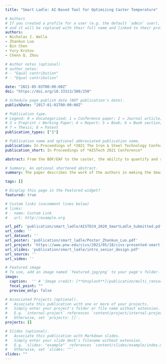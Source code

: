 ```yaml
---
title: "Smart Ladle: AI-Based Tool for Optimizing Caster Temperature"

# Authors
# If you created a profile for a user (e.g. the default `admin` user), write the username (folder name) here 
# and it will be replaced with their full name and linked to their profile.
authors:
- Nicholas J. Walla
- Zhankun Luo
- Bin Chen
- Yury Krotov
- Chenn Q. Zhou

# Author notes (optional)
# author_notes:
# - "Equal contribution"
# - "Equal contribution"

date: "2021-05-03T00:00:00Z"
doi: "https://doi.org/10.33313/380/250"

# Schedule page publish date (NOT publication's date).
publishDate: "2017-01-01T00:00:00Z"

# Publication type.
# Legend: 0 = Uncategorized; 1 = Conference paper; 2 = Journal article;
# 3 = Preprint / Working Paper; 4 = Report; 5 = Book; 6 = Book section;
# 7 = Thesis; 8 = Patent
publication_types: ["1"]

# Publication name and optional abbreviated publication name.
publication: In Proceedings of *2021 The Iron & Steel Technology Conference and Exposition (AISTech)*
publication_short: In Proceedings of *AISTech 2021 Conference*

abstract: From the BOF/EAF to the caster, the ability to quantify and respond to the variables that affect steel casting temperature is crucial for achieving consistent casting quality and maximizing productivity. Deviations from the optimum steel casting temperature can require adjustment to casting speed, which impacts productivity and can also harm product quality. This work will use a deep-learning network to develop quantifiable relationships between the casting temperature and various factors during the ladle refining process to enable predictions of casting temperature and precise adjustments to steel temperature prior to the ladle reaching the casting stage of the production process.

# Summary. An optional shortened abstract.
summary: The paper describes the work of the authors in making the Smart Ladle, an ongoing project to develop a machine-learning tool that uses industry process data to predict future behavior in the steel refining and casting processes. Using information gathered by SDI Butler Division, the Smart Ladle builds connections between the different inputs (such as a ladle’s history) and the temperature of the steel in the continuous caster.

tags: []

# Display this page in the Featured widget?
featured: true

# Custom links (uncomment lines below)
# links:
# - name: Custom Link
#   url: http://example.org

url_pdf: 'publication/smart_ladle/AISTECH_2020_SmartLadle_Submitted.pdf'
url_code: ''
url_dataset: ''
url_poster: 'publication/smart_ladle/Poster_Zhankun_Luo.pdf'
url_project: 'https://www.pnw.edu/civs/2021/05/18/civs-presented-smart-ladle-at-aist-digital-transformation-forum-2021/'
url_slides: 'publication/smart_ladle/intro_senior_design.pdf'
url_source: ''
url_video: ''

# Featured image
# To use, add an image named `featured.jpg/png` to your page's folder. 
image:
  caption:  '' # 'Image credit: [**Unsplash**](publication/multi_ransac1/featured.png)'
  focal_point: ""
  preview_only: false

# Associated Projects (optional).
#   Associate this publication with one or more of your projects.
#   Simply enter your project's folder or file name without extension.
#   E.g. `internal-project` references `content/project/internal-project/index.md`.
#   Otherwise, set `projects: []`.
projects: []

# Slides (optional).
#   Associate this publication with Markdown slides.
#   Simply enter your slide deck's filename without extension.
#   E.g. `slides: "example"` references `content/slides/example/index.md`.
#   Otherwise, set `slides: ""`.
slides: ""
---
```

